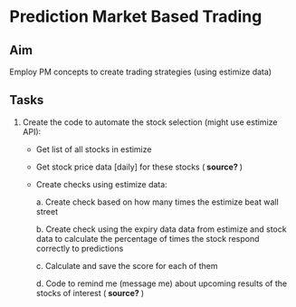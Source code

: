 # Prediction Market Based Trading

## Aim

Employ PM concepts to create trading strategies (using estimize data)

## Tasks

1. Create the code to automate the stock selection (might use estimize API):
    
    * Get list of all stocks in estimize
    * Get stock price data [daily] for these stocks (<b> source? </b>)
    * Create checks using estimize data:
        
        a. Create check based on how many times the estimize beat wall street

        b. Create check using the expiry data data from estimize and stock data to calculate the percentage of times the stock respond correctly to predictions

        c. Calculate and save the score for each of them

        d. Code to remind me (message me) about upcoming results of the stocks of interest (<b> source? </b>)

